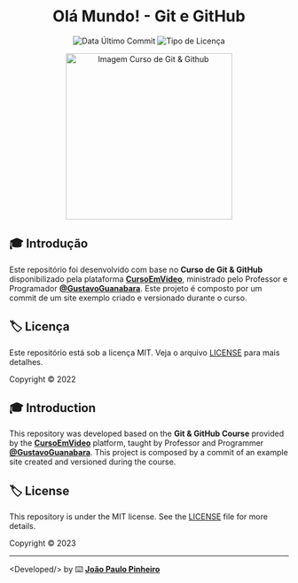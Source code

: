 <h1 align="center">
   Olá Mundo! - Git e GitHub
</h1>

<p align="center">
   <img alt="Data Último Commit" src="https://img.shields.io/github/last-commit/dev-pinheiro-joao/ola-mundo">
   <img alt="Tipo de Licença" src="https://img.shields.io/github/license/dev-pinheiro-joao/ola-mundo">
</p>

<p align="center">
   <img alt="Imagem Curso de Git & Github" src="https://www.cursoemvideo.com/wp-content/uploads/bb-plugin/cache/git-1-circle-b469e86e38ebb09f48ca09dbba863ca9-5d48cb37edbef.png" height=300px>
</p>

## 🎓 Introdução

Este repositório foi desenvolvido com base no **Curso de Git & GitHub** disponibilizado pela plataforma [**CursoEmVideo**](https://www.github.com/cursoemvideo/), ministrado pelo Professor e Programador [**@GustavoGuanabara**](https://www.github.com/gustavoguanabara/). Este projeto é composto por um commit de um site exemplo criado e versionado durante o curso.

## 🏷️ Licença 

Este repositório está sob a licença MIT. Veja o arquivo [LICENSE](LICENSE) para mais detalhes.

Copyright :copyright: 2022


## 🎓 Introduction

This repository was developed based on the **Git & GitHub Course** provided by the [**CursoEmVideo**](https://www.github.com/cursoemvideo/) platform, taught by Professor and Programmer [**@GustavoGuanabara**](https://www.github.com/gustavoguanabara/). This project is composed by a commit of an example site created and versioned during the course.

## 🏷️ License 

This repository is under the MIT license. See the [LICENSE](LICENSE) file for more details.

Copyright :copyright: 2023

--------------

&lt;Developed/&gt; by ⌨️ [**João Paulo Pinheiro**](https://github.com/dev-pinheiro-joao)
